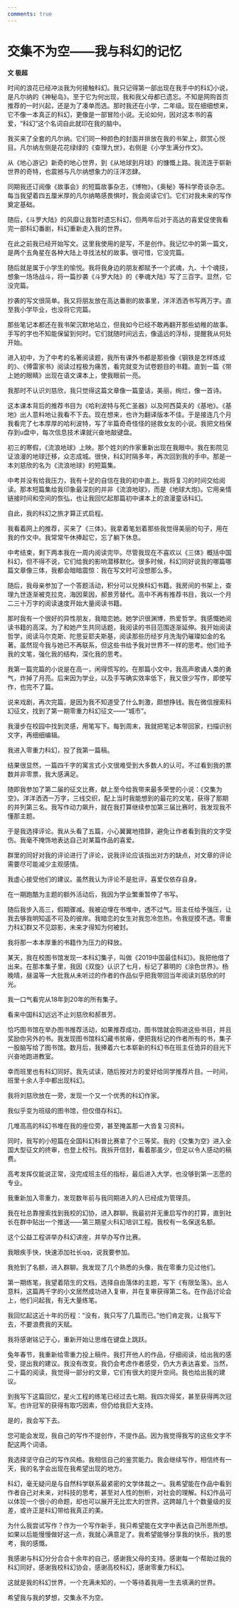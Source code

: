 ```yaml
---
comments: true
---
```

# 交集不为空——我与科幻的记忆

**文 极超**

时间的浪花已经冲淡我为何接触科幻。我只记得第一部出现在我手中的科幻小说，是凡尔纳的《神秘岛》。至于它为何出现，我和我父母都已遗忘。不知是网购首页推荐的一时兴起，还是为了凑单而选。那时我还在小学，二年级。现在细细想来，它不像一本真正的科幻，更像是一部冒险小说。无论如何，因对这本书的喜爱，“科幻”这个名词自此就印在我的脑中。

我买来了全套的凡尔纳。它们同一种颜色的封面并排放在我的书架上，颇赏心悦目。凡尔纳左侧是花花绿绿的《查理九世》，右侧是《小学生满分作文》。

从《地心游记》新奇的地心世界，到《从地球到月球》的慷慨上路。我流连于崭新世界的奇特，也震撼与凡尔纳想象力的汪洋恣肆。

同期我还订阅像《故事会》的短篇故事杂志，《博物》，《奥秘》等科学奇谈杂志。每当我望着四五厘米厚的凡尔纳略感畏惧时，我会阅读它们。它们对我未来的写作奠定基础。

随后，《斗罗大陆》的风靡让我暂时遗忘科幻，但两年后对于高达的喜爱促使我看完一部科幻番剧，科幻重新走入我的世界。

在此之前我已经开始写文。这里我使用的是写，不是创作。我记忆中的第一篇文，是两个五角星在各种大陆上寻找法杖的故事。很可惜，它没完篇。

随后就是属于小学生的愉悦。我将我身边的朋友都赋予一个武魂，九、十个魂技，想象一场场战斗，将一篇抄袭《斗罗大陆》的《拳魂大陆》写了三百字。显然，它没完篇。

抄袭的写文很简单。我又将朋友放在高达番剧的故事里，洋洋洒洒书写两万字。直至我小学毕业，也没将它完篇。

那些笔记本都还在我书架沉默地站立，但我如今已经不敢再翻开那些幼稚的故事。手写的字也不知能保留到何时。它们就随时间远去，像遥远的浮标，提醒我从何处开始。

进入初中，为了中考的名著阅读题，我所有课外书都是那些像《钢铁是怎样炼成的》、《傅雷家书》阅读过程极为痛苦，看完就变为试卷题目的书籍。直到一篇《带上她的眼睛》出现在语文课本上，使我眼前一亮。

我那时不认识刘慈欣，我只觉得这篇文章像一篇童话，美丽，绚烂，像一首诗。

这本课本背后的推荐书目为《哈利波特与死亡圣器》以及阿西莫夫的《基地》。《基地》出人意料地让我看不下去。现在想来，也许为翻译版本不佳。于是接连几个月我看完了七本厚厚的哈利波特，写了半篇奇奇怪怪的拯救女友的小说。我把文档保存到u盘中，每次信息技术课就兴奋地敲键盘。

初三的寒假，《流浪地球》上映。那个姓刘的作家重新出现在我眼中。我在影院见证浪漫的地球迁移，众志成城。很快，科幻时隔多年，再次回到我的手中。那是一本刘慈欣的名为《流浪地球》的短篇集。

中考并没有给我压力，我有十足的自信在我的初中直上。我将复习的时间交给阅读。那本短篇集给我印象最深刻的并非《流浪地球》，而是《地球大炮》。它用亲情链接时间和空间的恢弘，也让我回忆起那篇初中课本上的浪漫童话科幻。

自此，我的科幻之旅才算正式启程。

我看着网上的推荐，买来了《三体》。我拿着笔划着那些我觉得美丽的句子，用在我的作文中。我常常午休捧起它，忘了躺下休息。

中考结束，剩下两本我在一周内阅读完毕。尽管我现在不喜欢以《三体》概括中国科幻，但不得不说，它们给我的影响潜移默化。很多时候，科幻同好说我的哪篇哪篇文章像三体，我都会暗暗震惊：我在写文时可没想那么多。

随后，我母亲参加了一个答题活动，积分可以兑换科幻书籍。我房间的书架上，查理九世逐渐被克拉克，海因莱因，郝景芳替代。高中不再有推荐书目，我以一个月二三十万字的阅读速度开始大量阅读书籍。

那时我有一个很好的异性朋友，我暗恋她。她学识很渊博，热爱哲学。我感慨她阅读书籍的高深。为了和她产生共同话题，我阅读的书目范围逐渐延伸。我开始阅读哲学，阅读马尔克斯、陀思妥耶夫斯基，阅读那些历经岁月洗淘仍璀璨如金的名著。虽然现今我与她已不再联系，但这些书给予我对世界不一样的思考。他们给予我的文笔，强化我的结构，深化我的思考。

我第一篇完篇的小说是在高一，闲得慌写的。在那篇小文中，我高声歌诵人类的勇气，炸掉了月亮。后来因为学业，以及手写确实效率低下，我又很少写作，即使写作，也完不了篇。

说来戏剧，再次完篇，是因为我不知道受了什么刺激，颇想挣钱。我在微信搜索科幻征文，找到了第一期零重力科幻征文——“城市”。

我漫步在校园中找到灵感，用笔写下。每到周末，我就把笔记本带回家，扫描识别文字，再细细编辑。

我进入零重力科幻，投了我第一篇稿。

结果很显然，一篇四千字的寓言式小文很难受到大多数人的认可。不过看到我的票数并非零票，我大感满足。

随即我参加了第二届的征文比赛，献上至今给我带来最多荣誉的小说：《交集为空》。洋洋洒洒一万字，三线交织，配上当时我能想到的最花的文笔，获得了那期的并列第三名。我写作动力飙升，就在我打算继续参加第三届比赛时，我发现我不懂那主题。

于是我选择评论。我从头看了五篇，小心翼翼地措辞，避免让作者看到我的文字受伤。我毫不掩饰地表达自己对某篇作品的喜爱。

群里的同好对我的评论进行了评论，说我评论应该指出对方的缺点，对文章的评论需要尽可能减少主观感情。

我虚心接受他们的建议。虽然我认为评论不是批评，喜爱仅依存自身。

在一期跑酷为主题的额外活动后，我因为学业繁重暂停了书写。

随后我步入高三，假期骤减。我被迫埋在书堆中，透不过气。班主任给予强压，让我去够我明知遥不可及的彼岸。我暗恋的女生对我忽冷忽热，令我捉摸不透。零重力科幻群又不见踪影，未来才得知为何被封。

我将那一本本厚重的书籍作为压力的释放。

某天，我在校图书馆发现一本科幻集子，叫做《2019中国最佳科幻》。我把他借了出来。在那本集子里，我因《双旋》认识了七月，标记了慕明的《涂色世界》。杨晚晴，昼温等一大批我从未听过的作者的作品似乎把我带回当年阅读刘慈欣的时光。

我一口气看完从18年到20年的所有集子。

看来中国科幻远远不止刘慈欣和郝景芳。

恰巧图书馆在举办图书推荐活动，如果推荐成功，图书馆就会购进这些书目，并且奖励你另外的书。我发现图书馆科幻藏书贫瘠，便把我标记的作者所有的书，集子一股脑写给了图书馆。数月后，我捧着六七本崭新的科幻书在班主任诡异的目光下兴奋地跑进教室。

幸而班里也有科幻同好。我先试读，随后按对方的爱好给同学推荐片目。一时间，班里十余人手中都出现科幻。

我将刘慈欣放在一旁，发现一个又一个优秀的科幻作家。

我似乎变为班级的图书馆，但仅借存科幻。

几堆高高的科幻书堆在我的座位旁，甚至掩盖那一大沓复习资料。

同时，我写的小短篇在全国科幻科普比赛拿了个三等奖。我的《交集为空》进入全国大型征文的终审，也登上校刊。我拆开信封，看着那虽少，但足以令人感动的稿费。

高考发挥仅能说正常，没完成班主任的指标，最后进入大学，也没够到第一志愿的专业。

我重新加入零重力，发现数年前与我同期进入的人已经成为管理员。

我在社总靠搜索找到我校的幻协，进入群聊。我最初并无重启写作的打算，直到社长在群中贴出一个推送——第三期星火科幻培训工程。我校有一名保送名额。

这个公益工程讲举办科幻讲座，并举办写作比赛。

我眼疾手快，快速添加社长qq，说我要参加。

我抢到了名额，进入群聊。我发现了几个熟悉的头像，我在零重力见过他们。

第一期练笔，我望着陌生的文档，选择自由落体的主题，写下《有限坠落》。出人意料，这篇两千字的小文居然成功进入复审，并在复审获得第二名。在作品讨论会上，他们问起我，有无大量练笔。

我回忆起这近十年的历程：“没有，我只写了几篇而已。”他们肯定我，让我写下去，不要浪费我的天赋。

我将感谢铭记于心，重新开始让思维在键盘上跳跃。

兔年春节，我重新给零重力投上稿件。我打开他人的作品，仔细阅读，给出我的感受，提出我的建议。我没有改变。我仍会考虑作者感受，仍大方表达喜爱。当然，二十篇的阅读，我觉得一部分的文章，它们有很大的提升空间。我也给出我的建议。

到我写下这篇回忆，星火工程的练笔已经过去七期。我四次得奖，甚至获得两次冠军。也许冠军的获得有取巧因素，但仍给我巨大支持。

是的，我会写下去。

您可能会发现，我自己的写作不提创作，不提作品。因为我觉得我写的这些文字不配这两个词语。

我选择坚守自己的写作风格。我相信自己的鉴赏能力。我会继续写作，相信终有一天，我的名字会出现在我希望出现的地方。

科幻，毫无疑问是与自然科学联系最紧密的文学体裁之一。我希望能在作品中看到作者自己对未来，对科技的思考，甚至对人性的刨析，对社会的理解。科幻作品可以体现一个很小的命题，却也可以展开无比宏大的世界。这跨越几十个数量级的反差，或许正是科幻带给我真正的美。

为什么我尝试写作？作为一个写作新手，我只希望能在文字中表达自己所思所想。如果以后能慢慢做好这一点，我就心满意足了。我希望能够分享我的快乐，我的思考，我的感慨。

我感谢与科幻分分合合十余年的自己，感谢我父母的支持。感谢每一个帮助过我的科幻同好，感谢我校科幻协会，感谢高校科幻，感谢零重力科幻。

这就是我的科幻世界，一个充满未知的，一个等待着我用一生去填满的世界。

希望我与我的梦想，交集永不为空。

